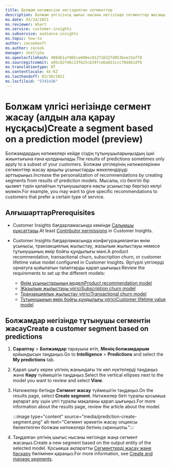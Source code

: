 ```yaml
---
title: Болжам нәтижесіне негізделген сегменттер
description: Болжам үлгісінің шығыс нысаны негізінде сегменттер жасаңыз.
ms.date: 03/24/2021
ms.reviewer: mhart
ms.service: customer-insights
ms.subservice: audience-insights
ms.topic: how-to
author: zacookmsft
ms.author: zacook
manager: shellyha
ms.openlocfilehash: 488db1af865ce600ec012716327d053bee33aff8
ms.sourcegitcommit: a95c82f46c23f625cb34fceba021ccc70d4b1df6
ms.translationtype: HT
ms.contentlocale: kk-KZ
ms.lasthandoff: 03/30/2021
ms.locfileid: "5741436"
---
```

# <a name="create-a-segment-based-on-a-prediction-model-preview"></a><span data-ttu-id="b42c9-103">Болжам үлгісі негізінде сегмент жасау (алдын ала қарау нұсқасы)</span><span class="sxs-lookup"><span data-stu-id="b42c9-103">Create a segment based on a prediction model (preview)</span></span>

<span data-ttu-id="b42c9-104">Болжамдардың нәтижелері кейде сіздің тұтынушыларыңыздың ішкі жиынтығына ғана қолданылады.</span><span class="sxs-lookup"><span data-stu-id="b42c9-104">The results of predictions sometimes only apply to a subset of your customers.</span></span> <span data-ttu-id="b42c9-105">Болжам үлгілерінің нәтижелерінен сегменттер жасау арқылы ұсыныстарды жекелендіруді арттырыңыз.</span><span class="sxs-lookup"><span data-stu-id="b42c9-105">Increase the personalization of recommendations by creating segments from results of prediction models.</span></span> <span data-ttu-id="b42c9-106">Мысалы, сіз белгілі бір қызмет түрін қалайтын тұтынушыларға нақты ұсыныстар бергіңіз келуі мүмкін.</span><span class="sxs-lookup"><span data-stu-id="b42c9-106">For example, you may want to give specific recommendations to customers that prefer a certain type of service.</span></span> 

## <a name="prerequisites"></a><span data-ttu-id="b42c9-107">Алғышарттар</span><span class="sxs-lookup"><span data-stu-id="b42c9-107">Prerequisites</span></span>

- <span data-ttu-id="b42c9-108">Customer Insights бағдарламасында кемінде [Салымшы рұқсаттары](permissions.md).</span><span class="sxs-lookup"><span data-stu-id="b42c9-108">At least [Contributor permissions](permissions.md) in Customer Insights.</span></span>

- <span data-ttu-id="b42c9-109">Customer Insights бағдарламасында конфигурацияланған өнім ұсынысы, транзакциялық жылыстау, жазылым жылыстауы немесе тұтынушының өмір бойғы құндылығы мәні.</span><span class="sxs-lookup"><span data-stu-id="b42c9-109">A product recommendation, transactional churn, subscription churn, or customer lifetime value model configured in Customer Insights.</span></span> <span data-ttu-id="b42c9-110">Әртүрлі үлгілерді орнатуға қойылатын талаптарды қарап шығыңыз:</span><span class="sxs-lookup"><span data-stu-id="b42c9-110">Review the requirements to set up the different models:</span></span>

  - [<span data-ttu-id="b42c9-111">Өнім ұсыныстарының моделі</span><span class="sxs-lookup"><span data-stu-id="b42c9-111">Product recommendation model</span></span>](predict-product-recommendation.md)
  - [<span data-ttu-id="b42c9-112">Жазылым жылыстауы үлгісі</span><span class="sxs-lookup"><span data-stu-id="b42c9-112">Subscription churn model</span></span>](predict-subscription-churn.md)
  - [<span data-ttu-id="b42c9-113">Транзакциялық жылыстау үлгісі</span><span class="sxs-lookup"><span data-stu-id="b42c9-113">Transactional churn model</span></span>](predict-transactional-churn.md)
  - [<span data-ttu-id="b42c9-114">Тұтынушының өмір бойғы құндылығы үлгісі</span><span class="sxs-lookup"><span data-stu-id="b42c9-114">Customer lifetime value model</span></span>](predict-customer-lifetime-value.md)

## <a name="create-a-customer-segment-based-on-predictions"></a><span data-ttu-id="b42c9-115">Болжамдар негізінде тұтынушы сегментін жасау</span><span class="sxs-lookup"><span data-stu-id="b42c9-115">Create a customer segment based on predictions</span></span>

1. <span data-ttu-id="b42c9-116">**Сараптау** > **Болжамдар** тарауына өтіп, **Менің болжамдарым** қойындысын таңдаңыз.</span><span class="sxs-lookup"><span data-stu-id="b42c9-116">Go to **Intelligence** > **Predictions** and select the **My predictions** tab.</span></span>

1. <span data-ttu-id="b42c9-117">Қарап шығу керек үлгінің жанындағы тік көп нүктелерді таңдаңыз және **Көру** түймешігін таңдаңыз.</span><span class="sxs-lookup"><span data-stu-id="b42c9-117">Select the vertical ellipses next to the model you want to review and select **View**.</span></span>

1. <span data-ttu-id="b42c9-118">Нәтижелер бетінде **Сегмент жасау** түймешігін таңдаңыз.</span><span class="sxs-lookup"><span data-stu-id="b42c9-118">On the results page, select **Create segment**.</span></span> <span data-ttu-id="b42c9-119">Нәтижелер беті туралы қосымша ақпарат алу үшін үлгі туралы мақаланы қарап шығыңыз.</span><span class="sxs-lookup"><span data-stu-id="b42c9-119">For more information about the results page, review the article about the model.</span></span>

   :::image type="content" source="media/prediction-create-segment.png" alt-text="Сегмент әрекетін жасау опциясы бөлектелген болжам нәтижелері бетінің скриншоты.":::

1. <span data-ttu-id="b42c9-121">Таңдалған үлгінің шығыс нысаны негізінде жаңа сегмент жасаңыз.</span><span class="sxs-lookup"><span data-stu-id="b42c9-121">Create a new segment based on the output entity of the selected model.</span></span> <span data-ttu-id="b42c9-122">Қосымша ақпаратты [Сегменттерді жасау және басқару](segments.md) бөлімінен қараңыз.</span><span class="sxs-lookup"><span data-stu-id="b42c9-122">For more information, see [Create and manage segments](segments.md).</span></span>